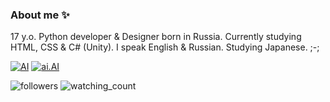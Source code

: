 ### About me ✨

17 y.o. Python developer & Designer born in Russia. Currently studying HTML, CSS & C# (Unity). I speak English & Russian. Studying Japanese. ;-;

[![AI](https://github-readme-stats.vercel.app/api/pin/?username=nichind&repo=Telegram-ChatGPT-Bot)](https://github.com/nichind/Telegram-ChatGPT-Bot)
[![ai.AI](https://github-readme-stats.vercel.app/api/pin/?username=nichind&repo=StealMoji)](https://github.com/nichind/StealMoji)

<img alt="followers" title="Follow me on Github" src="https://img.shields.io/github/followers/nichind?color=236ad3&style=for-the-badge&logo=github&label=Follow me ^^"/> <img src="https://komarev.com/ghpvc/?username=nichind&color=brightgreen" alt="watching_count" />

<!--
**nichind/nichind** is a ✨ _special_ ✨ repository because its `README.md` (this file) appears on your GitHub profile.

Here are some ideas to get you started:

- 🔭 I’m currently working on ...
- 🌱 I’m currently learning ...
- 👯 I’m looking to collaborate on ...
- 🤔 I’m looking for help with ...
- 💬 Ask me about ...
- 📫 How to reach me: ...
- 😄 Pronouns: ...
- ⚡ Fun fact: ...
-->
